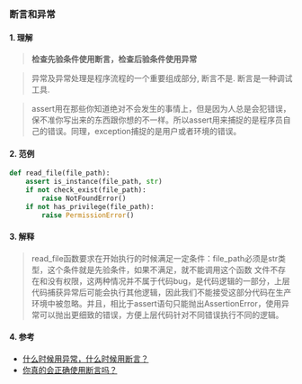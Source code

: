 ### **断言和异常**

#### 1. **理解**

> **检查先验条件使用断言，检查后验条件使用异常**

> 异常及异常处理是程序流程的一个重要组成部分, 断言不是. 断言是一种调试工具.

> assert用在那些你知道绝对不会发生的事情上，但是因为人总是会犯错误，保不准你写出来的东西跟你想的不一样。所以assert用来捕捉的是程序员自己的错误。同理，exception捕捉的是用户或者环境的错误。

#### 2. **范例**
```python
def read_file(file_path):
    assert is_instance(file_path, str)
    if not check_exist(file_path):
        raise NotFoundError()
    if not has_privilege(file_path):
        raise PermissionError()
```

#### 3. **解释**
> read\_file函数要求在开始执行的时候满足一定条件：file\_path必须是str类型，这个条件就是先验条件，如果不满足，就不能调用这个函数
> 文件不存在和没有权限，这两种情况并不属于代码bug，是代码逻辑的一部分，上层代码捕获异常后可能会执行其他逻辑，因此我们不能接受这部分代码在生产环境中被忽略。并且，相比于assert语句只能抛出AssertionError，使用异常可以抛出更细致的错误，方便上层代码针对不同错误执行不同的逻辑。

#### 4. **参考**

+ [什么时候用异常，什么时候用断言？](https://www.zhihu.com/question/24461924)
+ [你真的会正确使用断言吗？](https://www.jianshu.com/p/45c127388699)